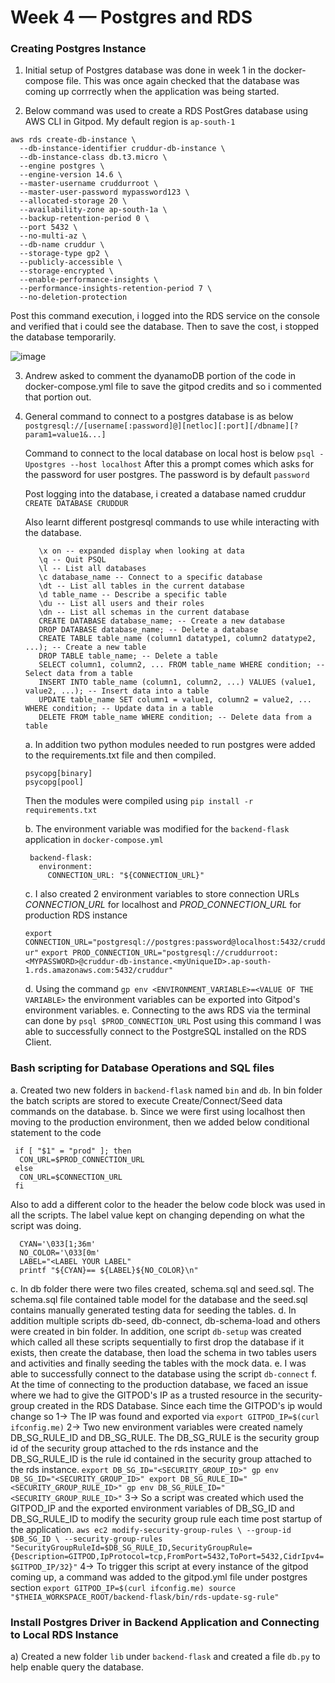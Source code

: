 # Week 4 — Postgres and RDS

### Creating Postgres Instance 
1) Initial setup of Postgres database was done in week 1 in the docker-compose file. This was once again checked that the database was coming up corrrectly when the application was being started. 

2) Below command was used to create a RDS PostGres database using AWS CLI in Gitpod. My default region is ```ap-south-1``` 

```
aws rds create-db-instance \
  --db-instance-identifier cruddur-db-instance \
  --db-instance-class db.t3.micro \
  --engine postgres \
  --engine-version 14.6 \
  --master-username cruddurroot \
  --master-user-password mypassword123 \
  --allocated-storage 20 \
  --availability-zone ap-south-1a \
  --backup-retention-period 0 \
  --port 5432 \
  --no-multi-az \
  --db-name cruddur \
  --storage-type gp2 \
  --publicly-accessible \
  --storage-encrypted \
  --enable-performance-insights \
  --performance-insights-retention-period 7 \
  --no-deletion-protection
```

Post this command execution, i logged into the RDS service on the console and verified that i could see the database. Then to save the cost, i stopped the database temporarily. 

![image](https://github.com/KislayaSrivastava/aws-bootcamp-cruddur-2023/assets/40534292/b7f1b70e-3f09-4c69-923d-528ce983982f)

3) Andrew asked to comment the dyanamoDB portion of the code in docker-compose.yml file to save the gitpod credits and so i commented that portion out. 

4) General command to connect to a postgres database is as below
   ```  postgresql://[username[:password]@][netloc][:port][/dbname][?param1=value1&...]    ```

   Command to connect to the local database on local host is below
   ```psql -Upostgres --host localhost```
   After this a prompt comes which asks for the password for user postgres. The password is by default ```password```

   Post logging into the database, i created a database named cruddur
   ```CREATE DATABASE CRUDDUR```

   Also learnt different postgresql commands to use while interacting with the database.

   ```
      \x on -- expanded display when looking at data
      \q -- Quit PSQL
      \l -- List all databases
      \c database_name -- Connect to a specific database
      \dt -- List all tables in the current database
      \d table_name -- Describe a specific table
      \du -- List all users and their roles
      \dn -- List all schemas in the current database
      CREATE DATABASE database_name; -- Create a new database
      DROP DATABASE database_name; -- Delete a database
      CREATE TABLE table_name (column1 datatype1, column2 datatype2, ...); -- Create a new table
      DROP TABLE table_name; -- Delete a table
      SELECT column1, column2, ... FROM table_name WHERE condition; -- Select data from a table
      INSERT INTO table_name (column1, column2, ...) VALUES (value1, value2, ...); -- Insert data into a table
      UPDATE table_name SET column1 = value1, column2 = value2, ... WHERE condition; -- Update data in a table
      DELETE FROM table_name WHERE condition; -- Delete data from a table
   ```

   a. In addition two python modules needed to run postgres were added to the requirements.txt file and then compiled.

   ```
   psycopg[binary]
   psycopg[pool]
   ```
   Then the modules were compiled using 
   ```pip install -r requirements.txt```

   b. The environment variable was modified for the ```backend-flask``` application in ```docker-compose.yml```
   ```
    backend-flask:
      environment:
        CONNECTION_URL: "${CONNECTION_URL}"
   ```
   c. I also created 2 environment variables to store connection URLs *CONNECTION_URL* for localhost and *PROD_CONNECTION_URL* for production RDS instance

   ```export CONNECTION_URL="postgresql://postgres:password@localhost:5432/cruddur"```
   ```export PROD_CONNECTION_URL="postgresql://cruddurroot:<MYPASSWORD>@cruddur-db-instance.<myUniqueID>.ap-south-1.rds.amazonaws.com:5432/cruddur"  ```

   
   d. Using the command ```gp env <ENVIRONMENT_VARIABLE>=<VALUE OF THE VARIABLE>``` the environment variables can be exported into Gitpod's environment variables.
   e. Connecting to the aws RDS via the terminal can done by ```psql $PROD_CONNECTION_URL```
   Post using this command I was able to successfully connect to the PostgreSQL installed on the RDS Client. 

### Bash scripting for Database Operations and SQL files

  a. Created two new folders in ```backend-flask``` named ```bin``` and ```db```. In bin folder the batch scripts are stored to execute Create/Connect/Seed data commands on the database. 
  b. Since we were first using localhost then moving to the production environment, then we added below conditional statement to the code 

  ```
   if [ "$1" = "prod" ]; then
    CON_URL=$PROD_CONNECTION_URL
   else
    CON_URL=$CONNECTION_URL
   fi 
  ```

  Also to add a different color to the header the below code block was used in all the scripts. The label value kept on changing depending on what the script was doing. 

  ```
    CYAN='\033[1;36m'
    NO_COLOR='\033[0m'
    LABEL="<LABEL YOUR LABEL"
    printf "${CYAN}== ${LABEL}${NO_COLOR}\n"
  ```

  c. In db folder there were two files created, schema.sql and seed.sql. The schema.sql file contained table model for the database and the seed.sql contains manually generated testing data for seeding the tables. 
  d. In addition multiple scripts db-seed, db-connect, db-schema-load and others were created in bin folder. In addition, one script ```db-setup``` was created which called all these scripts sequentially to first drop the database if it exists, then create the database, then load the schema in two tables users and activities and finally seeding the tables with the mock data.
  e. I was able to successfully connect to the database using the script ```db-connect```
  f. At the time of connecting to the production database, we faced an issue where we had to give the GITPOD's IP as a trusted resource in the security-group created in the RDS Database. Since each time the GITPOD's ip would change so 
    1-> The IP was found and exported via ```export GITPOD_IP=$(curl ifconfig.me)```
    2-> Two new environment variables were created namely DB_SG_RULE_ID and DB_SG_RULE. The DB_SG_RULE is the security group id of the security group attached to the rds instance and the DB_SG_RULE_ID is the rule id contained in the security group attached to the rds instance. 
    ```
      export DB_SG_ID="<SECURITY_GROUP_ID>"
      gp env DB_SG_ID="<SECURITY_GROUP_ID>"
      export DB_SG_RULE_ID="<SECURITY_GROUP_RULE_ID>"
      gp env DB_SG_RULE_ID="<SECURITY_GROUP_RULE_ID>"
    ```
    3-> So a script was created which used the GITPOD_IP and the exported environment variables of DB_SG_ID and DB_SG_RULE_ID to modify the security group rule each time post startup of the application. 
    ```
      aws ec2 modify-security-group-rules \
      --group-id $DB_SG_ID \
      --security-group-rules "SecurityGroupRuleId=$DB_SG_RULE_ID,SecurityGroupRule={Description=GITPOD,IpProtocol=tcp,FromPort=5432,ToPort=5432,CidrIpv4=$GITPOD_IP/32}"
    ```
    4-> To trigger this script at every instance of the gitpod coming up, a command was added to the gitpod.yml file under postgres section 
      ```
        export GITPOD_IP=$(curl ifconfig.me)
        source "$THEIA_WORKSPACE_ROOT/backend-flask/bin/rds-update-sg-rule"
      ```
### Install Postgres Driver in Backend Application and Connecting to Local RDS Instance

a) Created a new folder ```lib``` under ```backend-flask``` and created a file ```db.py``` to help enable query the database.
```

```
   

   
